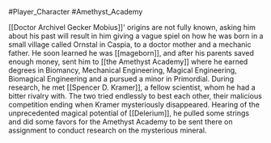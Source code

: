 #Player_Character #Amethyst_Academy 

[[Doctor Archivel Gecker Mobius]]' origins are not fully known, asking him about his past will result in him giving a vague spiel on how he was born in a small village called Ornstal in Caspia, to a doctor mother and a mechanic father. He soon learned he was [[mageborn]], and after his parents saved enough money, sent him to [[the Amethyst Academy]] where he earned degrees in Biomancy, Mechanical Engineering, Magical Engineering, Biomagical Engineering and a pursued a minor in Primordial. During research, he met [[Spencer D. Kramer]], a fellow scientist, whom he had a bitter rivalry with. The two tried endlessly to best each other, their malicious competition ending when Kramer mysteriously disappeared. Hearing of the unprecedented magical potential of [[Delerium]], he pulled some strings and did some favors for the Amethyst Academy to be sent there on assignment to conduct research on the mysterious mineral.